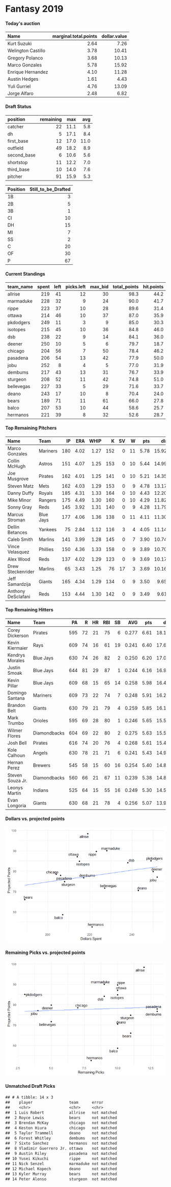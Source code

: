 Fantasy 2019
================

#### Today's auction

| Name               |  marginal.total.points|  dollar.value|
|:-------------------|----------------------:|-------------:|
| Kurt Suzuki        |                   2.64|          7.26|
| Welington Castillo |                   3.78|         10.41|
| Gregory Polanco    |                   3.68|         10.13|
| Marco Gonzales     |                   5.78|         15.92|
| Enrique Hernandez  |                   4.10|         11.28|
| Austin Hedges      |                   1.61|          4.43|
| Yuli Gurriel       |                   4.76|         13.09|
| Jorge Alfaro       |                   2.48|          6.82|

#### Draft Status

| position     |  remaining|   max|   avg|
|:-------------|----------:|-----:|-----:|
| catcher      |         22|  11.1|   5.8|
| dh           |          5|  17.1|   8.4|
| first\_base  |         12|  17.0|  11.0|
| outfield     |         49|  18.2|   8.9|
| second\_base |          6|  10.6|   5.6|
| shortstop    |         11|  12.2|   7.0|
| third\_base  |         10|  14.0|   7.6|
| pitcher      |         91|  15.9|   5.3|

| Position |  Still\_to\_be\_Drafted|
|:---------|-----------------------:|
| 1B       |                       3|
| 2B       |                       5|
| 3B       |                       1|
| CI       |                      10|
| DH       |                      15|
| MI       |                       7|
| SS       |                       2|
| C        |                      20|
| OF       |                      30|
| P        |                      67|

#### Current Standings

| team\_name |  spent|  left|  picks.left|  max\_bid|  total\_points|  hit.points|  pitch.points|
|:-----------|------:|-----:|-----------:|---------:|--------------:|-----------:|-------------:|
| allrise    |    219|    41|          12|        30|           98.3|        44.2|          54.1|
| marmaduke  |    228|    32|           9|        24|           90.0|        41.7|          48.3|
| rippe      |    223|    37|          10|        28|           89.6|        31.4|          58.2|
| ottawa     |    214|    46|          10|        37|           87.0|        35.9|          51.1|
| pkdodgers  |    249|    11|           3|         9|           85.0|        30.3|          54.7|
| isotopes   |    215|    45|          10|        36|           84.8|        46.0|          38.8|
| dsb        |    238|    22|           9|        14|           84.1|        36.0|          48.1|
| deener     |    250|    10|           5|         6|           79.7|        18.7|          61.0|
| chicago    |    204|    56|           7|        50|           78.4|        46.2|          32.2|
| pasadena   |    206|    54|          13|        42|           77.9|        50.0|          27.9|
| jobu       |    252|     8|           4|         5|           77.0|        31.9|          45.1|
| dembums    |    217|    43|          13|        31|           76.7|        33.9|          42.8|
| sturgeon   |    208|    52|          11|        42|           74.8|        51.0|          23.8|
| bellevegas |    227|    33|           5|        29|           71.6|        33.7|          37.9|
| deano      |    243|    17|          10|         8|           70.4|        24.0|          46.4|
| bears      |    189|    71|          11|        61|           66.0|        27.8|          38.2|
| balco      |    207|    53|          10|        44|           58.6|        25.7|          32.9|
| hermanos   |    221|    39|           8|        32|           52.6|        28.7|          23.9|

#### Top Remaining Pitchers

| Name               | Team      |   IP|   ERA|  WHIP|    K|   SV|    W|   pts|    dlr|
|:-------------------|:----------|----:|-----:|-----:|----:|----:|----:|-----:|------:|
| Marco Gonzales     | Mariners  |  180|  4.02|  1.27|  152|    0|   11|  5.78|  15.92|
| Collin McHugh      | Astros    |  151|  4.07|  1.25|  153|    0|   10|  5.44|  14.99|
| Joe Musgrove       | Pirates   |  162|  4.01|  1.25|  141|    0|   10|  5.21|  14.35|
| Steven Matz        | Mets      |  162|  4.03|  1.29|  153|    0|    9|  4.78|  13.17|
| Danny Duffy        | Royals    |  185|  4.31|  1.33|  164|    0|   10|  4.43|  12.20|
| Mike Minor         | Rangers   |  175|  4.49|  1.30|  160|    0|   10|  4.29|  11.82|
| Sonny Gray         | Reds      |  145|  3.92|  1.31|  140|    0|    9|  4.28|  11.79|
| Marcus Stroman     | Blue Jays |  177|  4.06|  1.36|  138|    0|   11|  4.11|  11.30|
| Dellin Betances    | Yankees   |   75|  2.84|  1.12|  116|    3|    4|  4.05|  11.14|
| Caleb Smith        | Marlins   |  141|  3.99|  1.28|  145|    0|    7|  3.90|  10.74|
| Vince Velasquez    | Phillies  |  150|  4.36|  1.33|  158|    0|    9|  3.89|  10.70|
| Alex Wood          | Reds      |  137|  4.02|  1.29|  123|    0|    9|  3.69|  10.17|
| Drew Steckenrider  | Marlins   |   65|  3.43|  1.25|   76|   17|    3|  3.69|  10.16|
| Jeff Samardzija    | Giants    |  165|  4.34|  1.29|  134|    0|    9|  3.50|   9.65|
| Anthony DeSclafani | Reds      |  153|  4.44|  1.30|  142|    0|    9|  3.49|   9.61|

#### Top Remaining Hitters

| Name             | Team         |   PA|    R|   HR|  RBI|   SB|    AVG|   pts|    dlr|
|:-----------------|:-------------|----:|----:|----:|----:|----:|------:|-----:|------:|
| Corey Dickerson  | Pirates      |  595|   72|   21|   75|    6|  0.277|  6.61|  18.19|
| Kevin Kiermaier  | Rays         |  609|   74|   16|   61|   19|  0.241|  6.40|  17.62|
| Kendrys Morales  | Blue Jays    |  630|   74|   26|   82|    2|  0.250|  6.20|  17.05|
| Justin Smoak     | Blue Jays    |  644|   81|   29|   87|    1|  0.244|  6.16|  16.97|
| Kevin Pillar     | Blue Jays    |  609|   68|   15|   65|   14|  0.258|  5.98|  16.45|
| Domingo Santana  | Mariners     |  609|   73|   22|   74|    7|  0.248|  5.91|  16.27|
| Brandon Belt     | Giants       |  630|   79|   21|   79|    4|  0.259|  5.85|  16.11|
| Mark Trumbo      | Orioles      |  595|   69|   28|   80|    1|  0.246|  5.65|  15.57|
| Wilmer Flores    | Diamondbacks |  604|   69|   22|   80|    2|  0.275|  5.63|  15.50|
| Josh Bell        | Pirates      |  616|   74|   20|   76|    4|  0.268|  5.61|  15.43|
| Kole Calhoun     | Angels       |  630|   78|   21|   71|    6|  0.241|  5.43|  14.94|
| Hernan Perez     | Brewers      |  545|   58|   15|   60|   16|  0.254|  5.40|  14.86|
| Steven Souza Jr. | Diamondbacks |  560|   66|   21|   67|   11|  0.239|  5.38|  14.82|
| Leonys Martin    | Indians      |  525|   64|   15|   55|   16|  0.249|  5.30|  14.59|
| Evan Longoria    | Giants       |  630|   68|   21|   78|    4|  0.256|  5.07|  13.96|

#### Dollars vs. projected points

![](draftguide_files/figure-markdown_github/unnamed-chunk-8-1.png)

#### Remaining Picks vs. projected points

![](draftguide_files/figure-markdown_github/unnamed-chunk-9-1.png)

#### Unmatched Draft Picks

    ## # A tibble: 14 x 3
    ##    player                team      error      
    ##    <chr>                 <chr>     <chr>      
    ##  1 Luis Robert           allrise   not matched
    ##  2 Royce Lewis           bears     not matched
    ##  3 Brendan McKay         chicago   not matched
    ##  4 Keston Hiura          chicago   not matched
    ##  5 Taylor Trammell       deano     not matched
    ##  6 Forest Whitley        dembums   not matched
    ##  7 Sixto Sanchez         hermanos  not matched
    ##  8 Vladimir Guerrero Jr. ottawa    not matched
    ##  9 Austin Riley          pasadena  not matched
    ## 10 Yusei Kikuchi         rippe     not matched
    ## 11 Nick Senzel           marmaduke not matched
    ## 12 Michael Kopech        deano     not matched
    ## 13 Kyler Murray          bears     not matched
    ## 14 Peter Alonso          sturgeon  not matched
